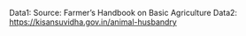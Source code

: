 Data1: Source: Farmer’s Handbook on Basic Agriculture
Data2: https://kisansuvidha.gov.in/animal-husbandry